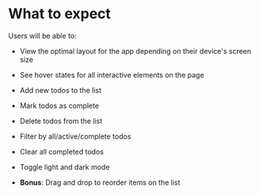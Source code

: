 # What to expect
Users will be able to:

- View the optimal layout for the app depending on their device's screen size

- See hover states for all interactive elements on the page

- Add new todos to the list

- Mark todos as complete

- Delete todos from the list

- Filter by all/active/complete todos

- Clear all completed todos

- Toggle light and dark mode

- **Bonus**: Drag and drop to reorder items on the list

